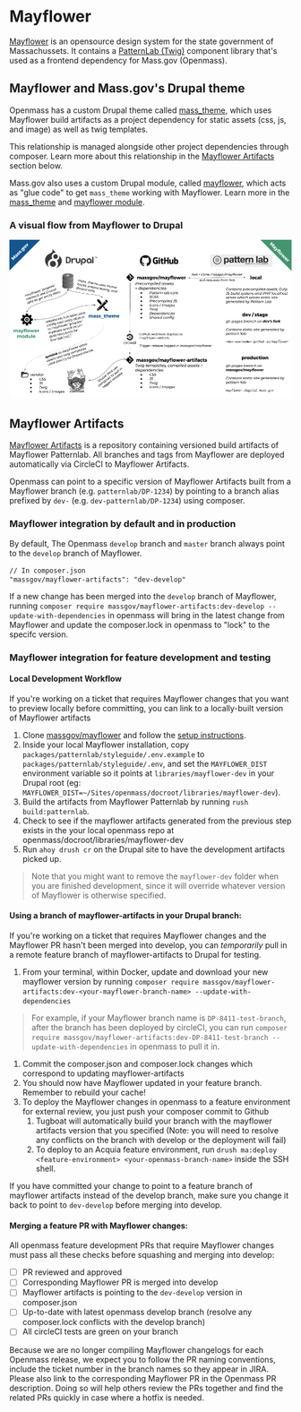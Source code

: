 # Mayflower

[Mayflower](https://github.com/massgov/mayflower) is an opensource design system for the state government of Massachussets. It contains a [PatternLab (Twig)](http://patternlab.io/) component library that's used as a frontend dependency for Mass.gov (Openmass).

## Mayflower and Mass.gov's Drupal theme

Openmass has a custom Drupal theme called [mass_theme](../docroot/themes/custom/mass_theme), which uses Mayflower build artifacts as a project dependency for static assets (css, js, and image) as well as twig templates.

This relationship is managed alongside other project dependencies through composer. Learn more about this relationship in the [Mayflower Artifacts](#mayflower-artifacts) section below.

Mass.gov also uses a custom Drupal module, called [mayflower](../docroot/modules/custom/mayflower), which acts as "glue code" to get `mass_theme` working with Mayflower. Learn more in the [mass_theme](../docroot/themes/custom/mass_theme) and [mayflower module](../docroot/modules/custom/mayflower).

### A visual flow from Mayflower to Drupal

[![Mayflower + Drupal theme](assets/mayflower_drupal.png)](https://docs.google.com/presentation/d/1qWY-QoXu8JgazqnwNUoPyumu_XH-DgFj_iNoFiKu1YA/edit#slide=id.p)

## Mayflower Artifacts

[Mayflower Artifacts](https://github.com/massgov/mayflower-artifacts) is a repository containing versioned build artifacts of Mayflower Patternlab. All branches and tags from Mayflower are deployed automatically via CircleCI to Mayflower Artifacts.

Openmass can point to a specific version of Mayflower Artifacts built from a Mayflower branch (e.g. `patternlab/DP-1234`) by pointing to a branch alias prefixed by `dev-` (e.g. `dev-patternlab/DP-1234`) using composer. 

### Mayflower integration by default and in production
By default, The Openmass `develop` branch and `master` branch always point to the `develop` branch of Mayflower. 
```
// In composer.json
"massgov/mayflower-artifacts": "dev-develop"
```
If a new change has been merged into the `develop` branch of Mayflower, running `composer require massgov/mayflower-artifacts:dev-develop --update-with-dependencies` in openmass will bring in the latest change from Mayflower and update the composer.lock in openmass to "lock" to the specifc version.

### Mayflower integration for feature development and testing

#### Local Development Workflow
If you're working on a ticket that requires Mayflower changes that you want to preview locally before committing, you can link to a locally-built version of Mayflower artifacts

1. Clone [massgov/mayflower](https://github.com/massgov/mayflower) and follow the [setup instructions](https://github.com/massgov/mayflower#getting-started-on-development).
2. Inside your local Mayflower installation, copy `packages/patternlab/styleguide/.env.example` to `packages/patternlab/styleguide/.env`, and set the `MAYFLOWER_DIST` environment variable so it points at `libraries/mayflower-dev` in your Drupal root (eg: `MAYFLOWER_DIST=~/Sites/openmass/docroot/libraries/mayflower-dev`).
3. Build the artifacts from Mayflower Patternlab by running `rush build:patternlab`.
4. Check to see if the mayflower artifacts generated from the previous step exists in the your local openmass repo at openmass/docroot/libraries/mayflower-dev
5. Run `ahoy drush cr` on the Drupal site to have the development artifacts picked up.

> Note that you might want to remove the `mayflower-dev` folder when you are finished development, since it will override whatever version of Mayflower is otherwise specified.


#### Using a branch of mayflower-artifacts in your Drupal branch:
If you're working on a ticket that requires Mayflower changes and the Mayflower PR hasn't been merged into develop, you can _temporarily_ pull in a remote feature branch of mayflower-artifacts to Drupal for testing.

1. From your terminal, within Docker, update and download your new mayflower version by running 
```composer require massgov/mayflower-artifacts:dev-<your-mayflower-branch-name> --update-with-dependencies```
> For example, if your Mayflower branch name is `DP-8411-test-branch`, after the branch has been deployed by circleCI, you can run `composer require massgov/mayflower-artifacts:dev-DP-8411-test-branch --update-with-dependencies` in openmass to pull it in.
1. Commit the composer.json and composer.lock changes which correspond to updating mayflower-artifacts
1. You should now have Mayflower updated in your feature branch. Remember to rebuild your cache!
1. To deploy the Mayflower changes in openmass to a feature environment for external review, you just push your composer commit to Github
    1. Tugboat will automatically build your branch with the mayflower artifacts version that you specified (Note: you will need to resolve any conflicts on the branch with develop or the deployment will fail)
    2. To deploy to an Acquia feature environment, run `drush ma:deploy <feature-environment> <your-openmass-branch-name>` inside the SSH shell. 

If you have committed your change to point to a feature branch of mayflower artifacts instead of the develop branch, make sure you change it back to point to `dev-develop` before merging into develop. 

#### Merging a feature PR with Mayflower changes:
All openmass feature development PRs that require Mayflower changes must pass all these checks before squashing and merging into develop:
- [ ] PR reviewed and approved 
- [ ] Corresponding Mayflower PR is merged into develop
- [ ] Mayflower artifacts is pointing to the `dev-develop` version in composer.json
- [ ] Up-to-date with latest openmass develop branch (resolve any composer.lock conflicts with the develop branch)
- [ ] All circleCI tests are green on your branch

Because we are no longer compiling Mayflower changelogs for each Openmass release, we expect you to follow the PR naming conventions, include the ticket number in the branch names so they appear in JIRA. Please also link to the corresponding Mayflower PR in the Openmass PR description. Doing so will help others review the PRs together and find the related PRs quickly in case where a hotfix is needed.
